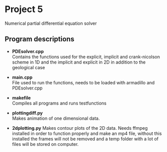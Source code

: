 # Project 5  
Numerical partial differential equation solver 

## Program descriptions  
- **PDEsolver.cpp**  
Contains the functions used for the explicit, implicit and crank-nicolson scheme in 1D and the implicit and  explicit in 2D in addition to the geological case

- **main.cpp**  
File used to run the functions, needs to be loaded with armadillo and PDEsolver.cpp
 

- **makefile**  
Compiles all programs and runs testfunctions 

- **plottingdiff.py**  
Makes animation of one dimensional data.

- **2dplotting.py**
Makes contour plots of the 2D data. Needs ffmpeg installed in order to function properly and make an mp4 file, without this installed the frames will not be removed and a temp folder with a lot of files will be stored on computer. 

